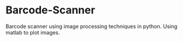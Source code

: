 # Barcode-Scanner
Barcode scanner using image processing techniques in python. Using matlab to plot images.

